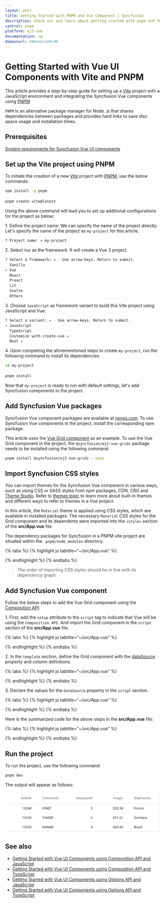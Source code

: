 ```yaml
---
layout: post
title: Getting Started with PNPM and Vue Component | Syncfusion
description: Check out and learn about getting started with pnpm and the Vue component of Syncfusion Essential JS 2 and more details.
control: pnpm
platform: ej2-vue
documentation: ug
domainurl: ##DomainURL##
---
```


# Getting Started with Vue UI Components with Vite and PNPM

This article provides a step-by-step guide for setting up a [Vite](https://vitejs.dev/) project with a JavaScript environment and integrating the Syncfusion Vue components using [PNPM](https://pnpm.io/)

`PNPM` is an alternative package manager for Node. js that shares dependencies between packages and provides hard links to save disc space usage and installation times.

## Prerequisites

[System requirements for Syncfusion Vue UI components](../system-requirements)

## Set up the Vite project using PNPM

To initiate the creation of a new [Vite](https://vitejs.dev/) project with [PNPM](https://pnpm.io/), use the below commands:

```bash
npm install -g pnpm

pnpm create vite@latest
```

Using the above command will lead you to set up additional configurations for the project as below:

1\. Define the project name: We can specify the name of the project directly. Let's specify the name of the project as `my-project` for this article.

```bash
? Project name: » my-project
```

2\. Select `Vue` as the framework. It will create a Vue 3 project.

```bash
? Select a framework: » - Use arrow-keys. Return to submit.
  Vanilla
> Vue
  React
  Preact
  Lit
  Svelte
  Others
```

3\. Choose `JavaScript` as framework variant to build this Vite project using JavaScript and Vue.

```bash
? Select a variant: » - Use arrow-keys. Return to submit.
> JavaScript
  TypeScript
  Customize with create-vue ↗
  Nuxt ↗
```

4\. Upon completing the aforementioned steps to create `my-project`, run the following command to install its dependencies:

```bash
cd my-project

pnpm install
```

Now that `my-project` is ready to run with default settings, let's add Syncfusion components to the project.

## Add Syncfusion Vue packages

Syncfusion Vue component packages are available at [npmjs.com](https://www.npmjs.com/search?q=ej2-vue). To use Syncfusion Vue components in the project, install the corresponding npm package.

This article uses the [Vue Grid component](https://www.syncfusion.com/vue-components/vue-grid) as an example. To use the Vue Grid component in the project, the `@syncfusion/ej2-vue-grids` package needs to be installed using the following command:

```bash
pnpm install @syncfusion/ej2-vue-grids --save
```

## Import Syncfusion CSS styles

You can import themes for the Syncfusion Vue component in various ways, such as using CSS or SASS styles from npm packages, CDN, CRG and [Theme Studio](https://ej2.syncfusion.com/vue/documentation/appearance/theme-studio/). Refer to [themes topic](https://ej2.syncfusion.com/vue/documentation/appearance/theme/) to learn more about built-in themes and different ways to refer to themes in a Vue project.

In this article, the `Material` theme is applied using CSS styles, which are available in installed packages. The necessary `Material` CSS styles for the Grid component and its dependents were imported into the `<style>` section of the **src/App.vue** file.


The dependency packages for Syncfusion in a PNPM vite project are situated within the `.pnpm/node_modules` directory.

{% tabs %}
{% highlight js tabtitle="~/src/App.vue" %}

<style>
  @import "../node_modules/.pnpm/node_modules/@syncfusion/ej2-base/styles/material.css";
  @import "../node_modules/.pnpm/node_modules/@syncfusion/ej2-buttons/styles/material.css";
  @import "../node_modules/.pnpm/node_modules/@syncfusion/ej2-calendars/styles/material.css";
  @import "../node_modules/.pnpm/node_modules/@syncfusion/ej2-dropdowns/styles/material.css";
  @import "../node_modules/.pnpm/node_modules/@syncfusion/ej2-inputs/styles/material.css";
  @import "../node_modules/.pnpm/node_modules/@syncfusion/ej2-navigations/styles/material.css";
  @import "../node_modules/.pnpm/node_modules/@syncfusion/ej2-popups/styles/material.css";
  @import "../node_modules/.pnpm/node_modules/@syncfusion/ej2-splitbuttons/styles/material.css";
  @import "../node_modules/.pnpm/node_modules/@syncfusion/ej2-grids/styles/material.css";
</style>

{% endhighlight %}
{% endtabs %}

> The order of importing CSS styles should be in line with its dependency graph.

## Add Syncfusion Vue component

Follow the below steps to add the Vue Grid component using the [Composition API](https://vuejs.org/guide/introduction.html#composition-api):

1\. First, add the `setup` attribute to the `script` tag to indicate that Vue will be using the `Composition API`. And import the Grid component in the `script` section of the **src/App.vue** file.

{% tabs %}
{% highlight js tabtitle="~/src/App.vue" %}

<script setup>
  import { GridComponent as EjsGrid, ColumnsDirective as EColumns, ColumnDirective as EColumn } from '@syncfusion/ej2-vue-grids';
</script>

{% endhighlight %}
{% endtabs %}
   
2\. In the `template` section, define the Grid component with the [dataSource](https://ej2.syncfusion.com/vue/documentation/api/grid#datasource) property and column definitions.

{% tabs %}
{% highlight js tabtitle="~/src/App.vue" %}

<template>
  <ejs-grid :dataSource='data'>
    <e-columns>
      <e-column field='OrderID' width='100' textAlign="Right"></e-column>
      <e-column field='CustomerID' width='100'></e-column>
      <e-column field='EmployeeID' width='100' textAlign="Right"></e-column>
      <e-column field='Freight' width='100' format="C2" textAlign="Right"></e-column>
      <e-column field='ShipCountry' width='100'></e-column>
    </e-columns>
  </ejs-grid>
</template>

{% endhighlight %}
{% endtabs %}

3\. Declare the values for the `dataSource` property in the `script` section.

{% tabs %}
{% highlight js tabtitle="~/src/App.vue" %}

<script setup>
  const data = [
    { OrderID: 10248, CustomerID: 'VINET', EmployeeID: 5, ShipCountry: 'France', Freight: 32.38 },
    { OrderID: 10249, CustomerID: 'TOMSP', EmployeeID: 6, ShipCountry: 'Germany', Freight: 11.61 },
    { OrderID: 10250, CustomerID: 'HANAR', EmployeeID: 4, ShipCountry: 'Brazil', Freight: 65.83 }
  ];
</script>

{% endhighlight %}
{% endtabs %}

Here is the summarized code for the above steps in the **src/App.vue** file:

{% tabs %}
{% highlight js tabtitle="~/src/App.vue" %}

<template>
  <ejs-grid :dataSource='data'>
    <e-columns>
      <e-column field='OrderID' width='100' textAlign="Right"></e-column>
      <e-column field='CustomerID' width='100'></e-column>
      <e-column field='EmployeeID' width='100' textAlign="Right"></e-column>
      <e-column field='Freight' width='100' format="C2" textAlign="Right"></e-column>
      <e-column field='ShipCountry' width='100'></e-column>
    </e-columns>
  </ejs-grid>
</template>

<script setup>
  // Import component and its directives
  import { GridComponent as EjsGrid, ColumnsDirective as EColumns, ColumnDirective as EColumn } from '@syncfusion/ej2-vue-grids';
  const data = [
    { OrderID: 10248, CustomerID: 'VINET', EmployeeID: 5, ShipCountry: 'France', Freight: 32.38 },
    { OrderID: 10249, CustomerID: 'TOMSP', EmployeeID: 6, ShipCountry: 'Germany', Freight: 11.61 },
    { OrderID: 10250, CustomerID: 'HANAR', EmployeeID: 4, ShipCountry: 'Brazil', Freight: 65.83 }
  ];
</script>

<style>
  @import "../node_modules/.pnpm/node_modules/@syncfusion/ej2-base/styles/material.css";
  @import "../node_modules/.pnpm/node_modules/@syncfusion/ej2-buttons/styles/material.css";
  @import "../node_modules/.pnpm/node_modules/@syncfusion/ej2-calendars/styles/material.css";
  @import "../node_modules/.pnpm/node_modules/@syncfusion/ej2-dropdowns/styles/material.css";
  @import "../node_modules/.pnpm/node_modules/@syncfusion/ej2-inputs/styles/material.css";
  @import "../node_modules/.pnpm/node_modules/@syncfusion/ej2-navigations/styles/material.css";
  @import "../node_modules/.pnpm/node_modules/@syncfusion/ej2-popups/styles/material.css";
  @import "../node_modules/.pnpm/node_modules/@syncfusion/ej2-splitbuttons/styles/material.css";
  @import "../node_modules/.pnpm/node_modules/@syncfusion/ej2-grids/styles/material.css";
</style>

{% endhighlight %}
{% endtabs %}

## Run the project

To run the project, use the following command:

```bash
pnpm dev
```

The output will appear as follows:

![vue3-js-composition](../appearance/images/vue-3-js-composition.png)

## See also

* [Getting Started with Vue UI Components using Composition API and JavaScript](./vue-3-js-composition)
* [Getting Started with Vue UI Components using Composition API and TypeScript](./vue-3-ts-composition)
* [Getting Started with Vue UI Components using Options API and JavaScript](./vue-3-js-options)
* [Getting Started with Vue UI Components using Options API and TypeScript](./vue-3-ts-options)